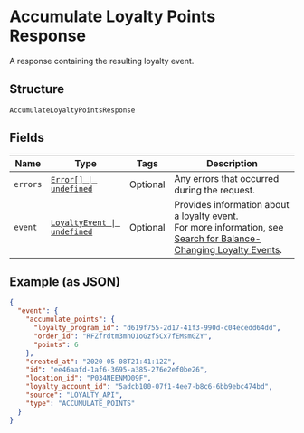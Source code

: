 
# Accumulate Loyalty Points Response

A response containing the resulting loyalty event.

## Structure

`AccumulateLoyaltyPointsResponse`

## Fields

| Name | Type | Tags | Description |
|  --- | --- | --- | --- |
| `errors` | [`Error[] \| undefined`](../../doc/models/error.md) | Optional | Any errors that occurred during the request. |
| `event` | [`LoyaltyEvent \| undefined`](../../doc/models/loyalty-event.md) | Optional | Provides information about a loyalty event.<br>For more information, see [Search for Balance-Changing Loyalty Events](https://developer.squareup.com/docs/loyalty-api/loyalty-events). |

## Example (as JSON)

```json
{
  "event": {
    "accumulate_points": {
      "loyalty_program_id": "d619f755-2d17-41f3-990d-c04ecedd64dd",
      "order_id": "RFZfrdtm3mhO1oGzf5Cx7fEMsmGZY",
      "points": 6
    },
    "created_at": "2020-05-08T21:41:12Z",
    "id": "ee46aafd-1af6-3695-a385-276e2ef0be26",
    "location_id": "P034NEENMD09F",
    "loyalty_account_id": "5adcb100-07f1-4ee7-b8c6-6bb9ebc474bd",
    "source": "LOYALTY_API",
    "type": "ACCUMULATE_POINTS"
  }
}
```

